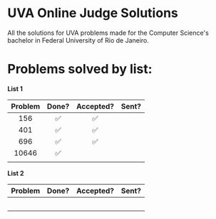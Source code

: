 # UVA Online Judge Solutions

All the solutions for UVA problems made for the Computer Science's bachelor in Federal University of Rio de Janeiro.

# Problems solved by list:

**List 1**

| Problem | Done? | Accepted? | Sent? |
|:-------:|:-----:|:---------:|:-----:|
| 156     | ✅    | ✅        |       |
| 401     | ✅    | ✅        |       |
| 696     | ✅    | ✅        |       |
| 10646   | ✅    |           |       |
|         |       |           |       |

**List 2**

| Problem | Done? | Accepted? | Sent? |
|:-------:|:-----:|:---------:|:-----:|
|         |       |           |       |
|         |       |           |       |
|         |       |           |       |
|         |       |           |       |
|         |       |           |       |

